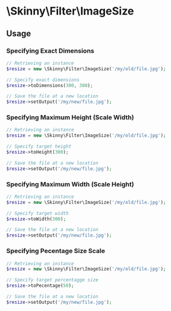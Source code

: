 # \Skinny\Filter\ImageSize #

## Usage ##

### Specifying Exact Dimensions ###

```php
// Retrieving an instance
$resize = new \Skinny\Filter\ImageSize('/my/old/file.jpg');

// Specify exact dimensions
$resize->toDimensions(300, 300);

// Save the file at a new location
$resize->setOutput('/my/new/file.jpg');
```

### Specifying Maximum Height (Scale Width) ###

```php
// Retrieving an instance
$resize = new \Skinny\Filter\ImageSize('/my/old/file.jpg');

// Specify target height
$resize->toHeight(300);

// Save the file at a new location
$resize->setOutput('/my/new/file.jpg');
```

### Specifying Maximum Width (Scale Height) ###

```php
// Retrieving an instance
$resize = new \Skinny\Filter\ImageSize('/my/old/file.jpg');

// Specify target width
$resize->toWidth(300);

// Save the file at a new location
$resize->setOutput('/my/new/file.jpg');
```

### Specifying Pecentage Size Scale ###

```php
// Retrieving an instance
$resize = new \Skinny\Filter\ImageSize('/my/old/file.jpg');

// Specify target percentagge size
$resize->toPecentage(50);

// Save the file at a new location
$resize->setOutput('/my/new/file.jpg');
```
